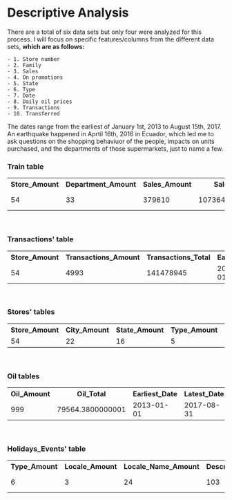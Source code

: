 # Descriptive Analysis

There are a total of six data sets but only four were analyzed for this process. I will focus on specific features/columns from the different data sets, __which are as follows:__

    - 1. Store number
    - 2. Family
    - 3. Sales
    - 4. On promotions
    - 5. State
    - 6. Type
    - 7. Date
    - 8. Daily oil prices
    - 9. Transactions
    - 10. Transferred

The dates range from the earliest of January 1st, 2013 to August 15th, 2017. An earthquake happened in Aprtil 16th, 2016 in Ecuador, which led me to ask questions on the shopping behaviuor of the people, impacts on units purchased, and the departments of those supermarkets, just to name a few.
<br>

### Train table
<table><tr><th>Store_Amount</th><th>Department_Amount</th><th>Sales_Amount</th><th>Sales_Total</th><th>On_Promotion_Amount</th><th>On_Promotion_Total</th><th>Earliest_Date</th><th>Latest_Date</th><tr><tr><td>54</td><td>33</td><td>379610</td><td>1073644952.20309</td><td>362</td><td>7810622</td><td>2013-01-01</td><td>2017-08-15</td></tr></table>
<br>

### Transactions' table
<table><tr><th>Store_Amount</th><th>Transactions_Amount</th><th>Transactions_Total</th><th>Earliest_Date</th><th>Latest_Date</th><tr><tr><td>54</td><td>4993</td><td>141478945</td><td>2013-01-01</td><td>2017-08-15</td></tr></table>
<br>

### Stores' tables
<table><tr><th>Store_Amount</th><th>City_Amount</th><th>State_Amount</th><th>Type_Amount</th><th>Cluster_Amount</th><th>Cluster_Total</th><tr><tr><td>54</td><td>22</td><td>16</td><td>5</td><td>17</td><td>458</td></tr></table>
<br>

### Oil tables
<table><tr><th>Oil_Amount</th><th>Oil_Total</th><th>Earliest_Date</th><th>Latest_Date</th><tr><tr><td>999</td><td>79564.3800000001</td><td>2013-01-01</td><td>2017-08-31</td></tr></table>
<br>

### Holidays_Events' table
<table><tr><th>Type_Amount</th><th>Locale_Amount</th><th>Locale_Name_Amount</th><th>Description_Amount</th><th>Transferred_Amount</th><th>Earliest_Date</th><th>Latest_Date</th><tr><tr><td>6</td><td>3</td><td>24</td><td>103</td><td>2</td><td>2012-03-02</td><td>2017-12-26</td></tr></table>
<br>